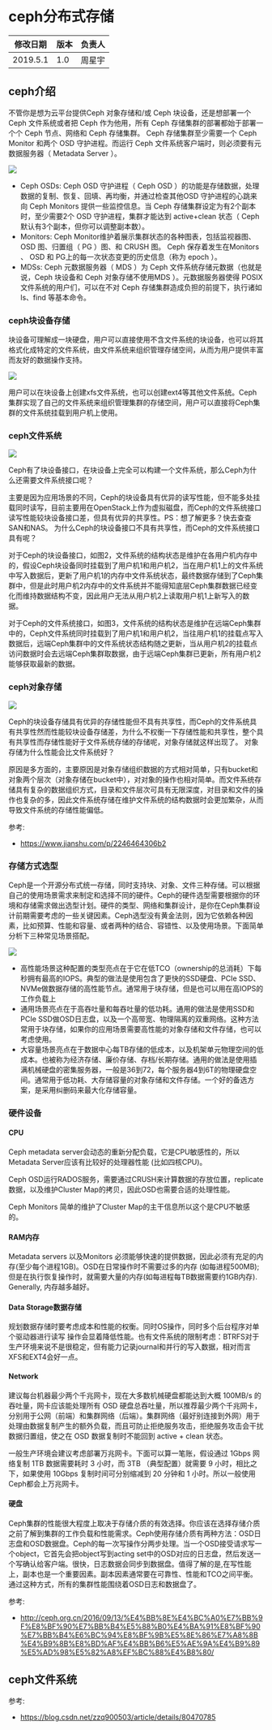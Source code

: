 # ceph分布式存储

|修改日期|版本|负责人|
|--|--|--|
|2019.5.1|1.0|周星宇|

## ceph介绍

不管你是想为云平台提供Ceph 对象存储和/或 Ceph 块设备，还是想部署一个 Ceph 文件系统或者把 Ceph 作为他用，所有 Ceph 存储集群的部署都始于部署一个个 Ceph 节点、网络和 Ceph 存储集群。 Ceph 存储集群至少需要一个 Ceph Monitor 和两个 OSD 守护进程。而运行 Ceph 文件系统客户端时，则必须要有元数据服务器（ Metadata Server ）。

![](assets/markdown-img-paste-20190501103039765.png)

+ Ceph OSDs: Ceph OSD 守护进程（ Ceph OSD ）的功能是存储数据，处理数据的复制、恢复、回填、再均衡，并通过检查其他OSD 守护进程的心跳来向 Ceph Monitors 提供一些监控信息。当 Ceph 存储集群设定为有2个副本时，至少需要2个 OSD 守护进程，集群才能达到 active+clean 状态（ Ceph 默认有3个副本，但你可以调整副本数）。
+ Monitors: Ceph Monitor维护着展示集群状态的各种图表，包括监视器图、 OSD 图、归置组（ PG ）图、和 CRUSH 图。 Ceph 保存着发生在Monitors 、 OSD 和 PG上的每一次状态变更的历史信息（称为 epoch ）。
+ MDSs: Ceph 元数据服务器（ MDS ）为 Ceph 文件系统存储元数据（也就是说，Ceph 块设备和 Ceph 对象存储不使用MDS ）。元数据服务器使得 POSIX 文件系统的用户们，可以在不对 Ceph 存储集群造成负担的前提下，执行诸如 ls、find 等基本命令。

### ceph块设备存储

块设备可理解成一块硬盘，用户可以直接使用不含文件系统的块设备，也可以将其格式化成特定的文件系统，由文件系统来组织管理存储空间，从而为用户提供丰富而友好的数据操作支持。

![](assets/markdown-img-paste-20190502152925443.png)

用户可以在块设备上创建xfs文件系统，也可以创建ext4等其他文件系统。Ceph集群实现了自己的文件系统来组织管理集群的存储空间，用户可以直接将Ceph集群的文件系统挂载到用户机上使用。

### ceph文件系统


![](assets/markdown-img-paste-20190502152943278.png)

Ceph有了块设备接口，在块设备上完全可以构建一个文件系统，那么Ceph为什么还需要文件系统接口呢？

主要是因为应用场景的不同，Ceph的块设备具有优异的读写性能，但不能多处挂载同时读写，目前主要用在OpenStack上作为虚拟磁盘，而Ceph的文件系统接口读写性能较块设备接口差，但具有优异的共享性。PS：想了解更多？快去查查SAN和NAS。
为什么Ceph的块设备接口不具有共享性，而Ceph的文件系统接口具有呢？

对于Ceph的块设备接口，如图2，文件系统的结构状态是维护在各用户机内存中的，假设Ceph块设备同时挂载到了用户机1和用户机2，当在用户机1上的文件系统中写入数据后，更新了用户机1的内存中文件系统状态，最终数据存储到了Ceph集群中，但是此时用户机2内存中的文件系统并不能得知底层Ceph集群数据已经变化而维持数据结构不变，因此用户无法从用户机2上读取用户机1上新写入的数据。

对于Ceph的文件系统接口，如图3，文件系统的结构状态是维护在远端Ceph集群中的，Ceph文件系统同时挂载到了用户机1和用户机2，当往用户机1的挂载点写入数据后，远端Ceph集群中的文件系统状态结构随之更新，当从用户机2的挂载点访问数据时会去远端Ceph集群取数据，由于远端Ceph集群已更新，所有用户机2能够获取最新的数据。


### ceph对象存储


![](assets/markdown-img-paste-2019050215314739.png)

Ceph的块设备存储具有优异的存储性能但不具有共享性，而Ceph的文件系统具有共享性然而性能较块设备存储差，为什么不权衡一下存储性能和共享性，整个具有共享性而存储性能好于文件系统存储的存储呢，对象存储就这样出现了。
对象存储为什么性能会比文件系统好？

原因是多方面的，主要原因是对象存储组织数据的方式相对简单，只有bucket和对象两个层次（对象存储在bucket中），对对象的操作也相对简单。而文件系统存储具有复杂的数据组织方式，目录和文件层次可具有无限深度，对目录和文件的操作也复杂的多，因此文件系统存储在维护文件系统的结构数据时会更加繁杂，从而导致文件系统的存储性能偏低。

参考:
+ https://www.jianshu.com/p/2246464306b2

### 存储方式选型

Ceph是一个开源分布式统一存储，同时支持块、对象、文件三种存储。可以根据自己的使用场景需求来制定和选择不同的硬件。Ceph的硬件选型需要根据你的环境和存储需求做出选型计划。硬件的类型、网络和集群设计，是你在Ceph集群设计前期需要考虑的一些关键因素。Ceph选型没有黄金法则，因为它依赖各种因素，比如预算、性能和容量、或者两种的结合、容错性、以及使用场景。下面简单分析下三种常见场景搭配。

![](assets/markdown-img-paste-20190503094922153.png)

+ 高性能场景这种配置的类型亮点在于它在低TCO（ownership的总消耗）下每秒拥有最高的IOPS。典型的做法是使用包含了更快的SSD硬盘、PCIe SSD、NVMe做数据存储的高性能节点。通常用于块存储，但是也可以用在高IOPS的工作负载上
+ 通用场景亮点在于高吞吐量和每吞吐量的低功耗。通用的做法是使用SSD和PCIe SSD做OSD日志盘，以及一个高带宽、物理隔离的双重网络。这种方法常用于块存储，如果你的应用场景需要高性能的对象存储和文件存储，也可以考虑使用。
+ 大容量场景亮点在于数据中心每TB存储的低成本，以及机架单元物理空间的低成本。也被称为经济存储、廉价存储、存档/长期存储。通用的做法是使用插满机械硬盘的密集服务器，一般是36到72，每个服务器4到6T的物理硬盘空间。通常用于低功耗、大存储容量的对象存储和文件存储。一个好的备选方案，是采用纠删码来最大化存储容量。

### 硬件设备

#### CPU
Ceph metadata server会动态的重新分配负载，它是CPU敏感性的，所以Metadata Server应该有比较好的处理器性能 (比如四核CPU)。

Ceph OSD运行RADOS服务，需要通过CRUSH来计算数据的存放位置，replicate数据，以及维护Cluster Map的拷贝，因此OSD也需要合适的处理性能。

Ceph Monitors 简单的维护了Cluster Map的主干信息所以这个是CPU不敏感的。

#### RAM内存
Metadata servers 以及Monitors 必须能够快速的提供数据，因此必须有充足的内存(至少每个进程1GB)。OSD在日常操作时不需要过多的内存 (如每进程500MB);但是在执行恢复操作时，就需要大量的内存(如每进程每TB数据需要约1GB内存). Generally, 内存越多越好。

#### Data Storage数据存储
规划数据存储时要考虑成本和性能的权衡。同时OS操作，同时多个后台程序对单个驱动器进行读写 操作会显着降低性能。也有文件系统的限制考虑：BTRFS对于生产环境来说不是很稳定，但有能力记录journal和并行的写入数据，相对而言XFS和EXT4会好一点。

#### Network
建议每台机器最少两个千兆网卡，现在大多数机械硬盘都能达到大概 100MB/s 的吞吐量，网卡应该能处理所有 OSD 硬盘总吞吐量，所以推荐最少两个千兆网卡，分别用于公网（前端）和集群网络（后端）。集群网络（最好别连接到外网）用于处理由数据复制产生的额外负载，而且可防止拒绝服务攻击，拒绝服务攻击会干扰数据归置组，使之在 OSD 数据复制时不能回到 active + clean 状态。

一般生产环境会建议考虑部署万兆网卡。下面可以算一笔账，假设通过 1Gbps 网络复制 1TB 数据需要耗时 3 小时，而 3TB （典型配置）就需要 9 小时，相比之下，如果使用 10Gbps 复制时间可分别缩减到 20 分钟和 1 小时。所以一般使用Ceph都会上万兆网卡。

#### 硬盘
Ceph集群的性能很大程度上取决于存储介质的有效选择。你应该在选择存储介质之前了解到集群的工作负载和性能需求。Ceph使用存储介质有两种方法：OSD日志盘和OSD数据盘。Ceph的每一次写操作分两步处理。当一个OSD接受请求写一个object，它首先会把object写到acting set中的OSD对应的日志盘，然后发送一个写确认给客户端。很快，日志数据会同步到数据盘。值得了解的是,在写性能上，副本也是一个重要因素。副本因素通常要在可靠性、性能和TCO之间平衡。通过这种方式，所有的集群性能围绕着OSD日志和数据盘了。

参考:
+ http://ceph.org.cn/2016/09/13/%E4%BB%8E%E4%BC%A0%E7%BB%9F%E8%BF%90%E7%BB%B4%E5%88%B0%E4%BA%91%E8%BF%90%E7%BB%B4%E6%BC%94%E8%BF%9B%E5%8E%86%E7%A8%8B%E4%B9%8B%E8%BD%AF%E4%BB%B6%E5%AE%9A%E4%B9%89%E5%AD%98%E5%82%A8%EF%BC%88%E4%B8%80/

## ceph文件系统


参考:
+ https://blog.csdn.net/zzq900503/article/details/80470785
